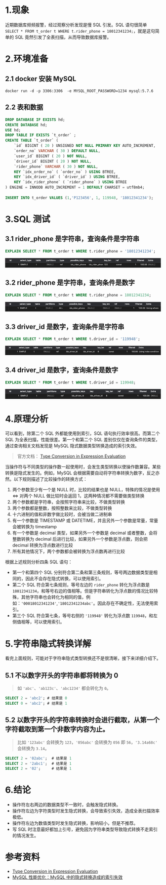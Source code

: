 # 1.现象
近期数据库频频报警，经过观察分析发现是慢 SQL 引发。SQL 语句很简单 `SELECT * FROM t_order t WHERE t.rider_phone = 18012341234;`，就是这句简单的 SQL 竟然引发了全表扫描，从而导致数据库报警。

# 2.环境准备
## 2.1 docker 安装 MySQL
```shell
docker run -d -p 3306:3306  -e MYSQL_ROOT_PASSWORD=1234 mysql:5.7.6
```

## 2.2 表和数据
```sql
DROP DATABASE IF EXISTS hd;
CREATE DATABASE hd;
USE hd;
DROP TABLE IF EXISTS `t_order` ;
CREATE TABLE `t_order` (
	`id` BIGINT ( 20 ) UNSIGNED NOT NULL PRIMARY KEY AUTO_INCREMENT,
	`order_no` VARCHAR ( 30 ) DEFAULT NULL,
	`user_id` BIGINT ( 20 ) NOT NULL,
	`driver_id` BIGINT ( 20 ) NOT NULL,
	`rider_phone` VARCHAR ( 30 ) NOT NULL,
	KEY `idx_order_no` ( `order_no` ) USING BTREE,
	KEY `idx_driver_id` ( `driver_id` ) USING BTREE,
	KEY `idx_rider_phone` ( `rider_phone` ) USING BTREE 
) ENGINE = INNODB AUTO_INCREMENT = 1 DEFAULT CHARSET = utf8mb4;

INSERT INTO t_order VALUES (1,'P123456', 1, 119948, '18012341234');
```

# 3.SQL 测试
## 3.1 rider_phone 是字符串，查询条件是字符串
```sql
EXPLAIN SELECT * FROM t_order t WHERE t.rider_phone = '18012341234';
```
![](https://raw.githubusercontent.com/lujiahao0708/PicRepo/master/blogPic/MySQL/MySQL%E6%89%A9%E5%B1%95/%E7%B4%A2%E5%BC%95/1.png)
	
## 3.2 rider_phone 是字符串，查询条件是数字
```sql
EXPLAIN SELECT * FROM t_order t WHERE t.rider_phone = 18012341234;
```
![](https://raw.githubusercontent.com/lujiahao0708/PicRepo/master/blogPic/MySQL/MySQL%E6%89%A9%E5%B1%95/%E7%B4%A2%E5%BC%95/2.png)

## 3.3 driver_id 是数字，查询条件是字符串
```sql
EXPLAIN SELECT * FROM t_order t WHERE t.driver_id = '119948';
```
![](https://raw.githubusercontent.com/lujiahao0708/PicRepo/master/blogPic/MySQL/MySQL%E6%89%A9%E5%B1%95/%E7%B4%A2%E5%BC%95/3.png)

## 3.4 driver_id 是数字，查询条件是数字
```sql
EXPLAIN SELECT * FROM t_order t WHERE t.driver_id = 119948;
```
![](https://raw.githubusercontent.com/lujiahao0708/PicRepo/master/blogPic/MySQL/MySQL%E6%89%A9%E5%B1%95/%E7%B4%A2%E5%BC%95/4.png)


# 4.原理分析
可以看到，除第二个 SQL 外都能使用到索引，SQL 语句执行效率很高。而第二个 SQL 为全表扫描，性能很差。第一个和第二个 SQL 差别仅仅在查询条件的类型，通过查询相关文档发现是 MySQL 隐式数据类型转换造成的索引失效。

> 官方文档： [Type Conversion in Expression Evaluation](https://dev.mysql.com/doc/refman/5.7/en/type-conversion.html?spm=5176.100239.blogcont47339.5.1FTben)

当操作符与不同类型的操作数一起使用时，会发生类型转换以使操作数兼容。某些转换是隐式发生的。例如，MySQL 会根据需要自动将字符串转换为数字，反之亦然。以下规则描述了比较操作的转换方式：
1. 两个参数至少有一个是 NULL 时，比较的结果也是 NULL，特殊的情况是使用 <=> 对两个 NULL 做比较时会返回 1，这两种情况都不需要做类型转换
2. 两个参数都是字符串，会按照字符串来比较，不做类型转换
3. 两个参数都是整数，按照整数来比较，不做类型转换
4. 十六进制的值和非数字做比较时，会被当做二进制串
5. 有一个参数是 TIMESTAMP 或 DATETIME，并且另外一个参数是常量，常量会被转换为 timestamp
6. 有一个参数是 decimal 类型，如果另外一个参数是 decimal 或者整数，会将整数转换为 decimal 后进行比较，如果另外一个参数是浮点数，则会把 decimal 转换为浮点数进行比较
7. 所有其他情况下，两个参数都会被转换为浮点数再进行比较

根据上述规则分析四条 SQL 语句：
- 第一个和第四个 SQL 分别符合第二条和第三条规则，等号两边数据类型是相同的，因此不会存在隐式转换，可以使用索引。
- 第二个 SQL 符合第七条规则，等号左边的 `rider_phone` 转化为浮点数是 `18012341234`，和等号右边的值相等。但是字符串转化为浮点数的情况比较特殊，其他字符串也会转化为相同的值，例如：`'00018012341234'`,`'18012341234abc'`。因此存在不确定性，无法使用索引。
- 第三个 SQL 符合第七条，等号右侧的 `'119948'` 转化为浮点数 `119948`，和左侧值相等，可以使用索引。

# 5.字符串隐式转换详解
看完上面规则，可能对于字符串隐式类型转换还不是很清晰，接下来详细介绍下。
## 5.1 不以数字开头的字符串都将转换为 0
> 如 `'abc'`、`'ab123c'`、`'abc1234'` 都会转化为 `0`。
```sql
SELECT 2 = 'abc2'; # 结果是 0
SELECT 0 = 'abc2'; # 结果是 1
```

## 5.2 以数字开头的字符串转换时会进行截取，从第一个字符截取到第一个非数字内容为止。
> 比如 `'123abc'` 会转换为 `123`，`'056abc'` 会转换为 `056` 即 `56`，`'3.14a68c'` 会转换为 `3.14`。
```sql
SELECT 2 = '02abc';  # 结果是 1
SELECT 2 = '2abc1';  # 结果是 1
SELECT 2 = '02';  	 # 结果是 1
```

# 6.结论
- 操作符左右两边的数据类型不一致时，会触发隐式转换。
- 操作符左边为字符类型时发生隐式转换，会导致索引失效，造成全表扫描效率极低。
- 操作符左边为数值类型时发生隐式转换，影响较小，但是不推荐。
- 写 SQL 时注意最好都加上引号，避免因为字符串类型导致隐式转换不走索引的情况发生。

# 参考资料
- [Type Conversion in Expression Evaluation](https://dev.mysql.com/doc/refman/5.7/en/type-conversion.html?spm=5176.100239.blogcont47339.5.1FTben)
- [MySQL 性能优化：MySQL 中的隐式转换造成的索引失效](https://blog.csdn.net/xingduan5153/article/details/103852832)

